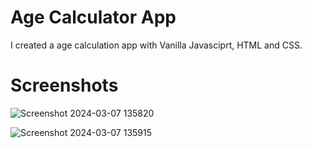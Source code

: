
# Age Calculator App

I created a age calculation app with Vanilla Javasciprt, HTML and CSS.


# Screenshots
![Screenshot 2024-03-07 135820](https://github.com/Lambersonistaken/JavaScript-DIY-Projects/assets/73862428/3a87de01-82d8-4b76-8c8c-36382830dda8)

![Screenshot 2024-03-07 135915](https://github.com/Lambersonistaken/JavaScript-DIY-Projects/assets/73862428/06a38c67-023f-4081-a5e3-94f7ada0f972)
